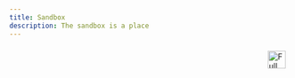 ```yaml
---
title: Sandbox
description: The sandbox is a place
---
```


<div class="sandbox">
<div class="menu">
  <!-- <button>Run</button> -->
  <!-- <button>SVG</button> -->
  <a class="vertical-center" style="float:right; padding:.5rem;">
    <img src="/icons/full-screen-view.svg" alt="Full Screen Button" width="32px">
  </a>
</div>
<div class="sandbox-grid">
  <div id="editor">
  </div>
  <div class="canvas">
    <div id="interactive-container">
    </div>
  </div>
</div>
</div>

<script src="https://pagecdn.io/lib/ace/1.4.5/ace.js" integrity="sha256-5Xkhn3k/1rbXB+Q/DX/2RuAtaB4dRRyQvMs83prFjpM=" crossorigin="anonymous"></script>
<script>
    var editor = ace.edit("editor");
    // editor.setTheme("ace/theme/monokai");
    editor.session.setMode("ace/mode/javascript");
    editor.session.setUseWrapMode(true);

</script>

<script type="module">
  import { getUrlParams, getURL, loadScript } from '/Util.js';

  // get the current url parameters
  let params = getUrlParams(window.location.search);

  // check if there is a script defined
  if (params.has('script')) {

    let script = params.get('script');
    let element = document.getElementById("interactive-container");

    let text = loadScript( script, element).then(function(response){
      editor.setValue(response, 1);
    });
  } else {
    console.log('no url parameter script.');
  }

  // TODO: add key board short cuts
  // command + r : Run
  // command + s : Save SVG Image

  // TODO: add buttons / drop down menus

</script>
